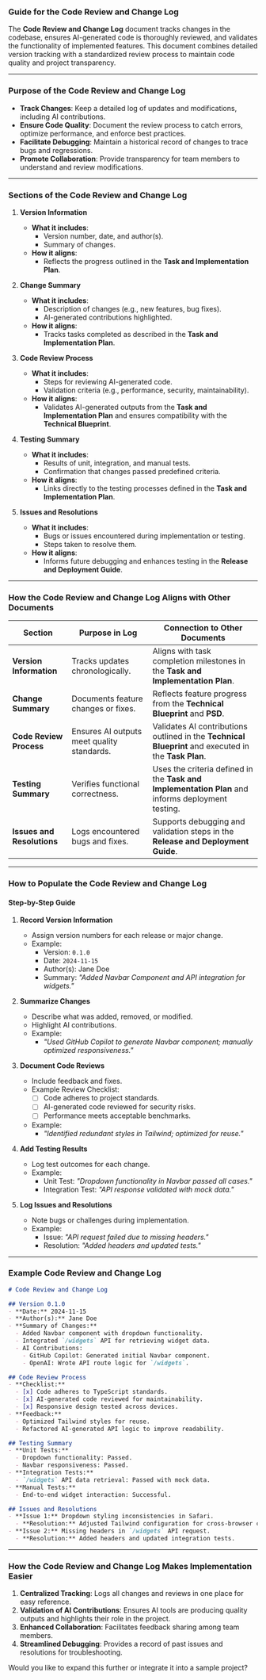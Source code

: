 ### **Guide for the Code Review and Change Log**

The **Code Review and Change Log** document tracks changes in the codebase, ensures AI-generated code is thoroughly reviewed, and validates the functionality of implemented features. This document combines detailed version tracking with a standardized review process to maintain code quality and project transparency.

---

### **Purpose of the Code Review and Change Log**

- **Track Changes**: Keep a detailed log of updates and modifications, including AI contributions.
- **Ensure Code Quality**: Document the review process to catch errors, optimize performance, and enforce best practices.
- **Facilitate Debugging**: Maintain a historical record of changes to trace bugs and regressions.
- **Promote Collaboration**: Provide transparency for team members to understand and review modifications.

---

### **Sections of the Code Review and Change Log**

1. **Version Information**
   - **What it includes**:
     - Version number, date, and author(s).
     - Summary of changes.
   - **How it aligns**:
     - Reflects the progress outlined in the **Task and Implementation Plan**.

2. **Change Summary**
   - **What it includes**:
     - Description of changes (e.g., new features, bug fixes).
     - AI-generated contributions highlighted.
   - **How it aligns**:
     - Tracks tasks completed as described in the **Task and Implementation Plan**.

3. **Code Review Process**
   - **What it includes**:
     - Steps for reviewing AI-generated code.
     - Validation criteria (e.g., performance, security, maintainability).
   - **How it aligns**:
     - Validates AI-generated outputs from the **Task and Implementation Plan** and ensures compatibility with the **Technical Blueprint**.

4. **Testing Summary**
   - **What it includes**:
     - Results of unit, integration, and manual tests.
     - Confirmation that changes passed predefined criteria.
   - **How it aligns**:
     - Links directly to the testing processes defined in the **Task and Implementation Plan**.

5. **Issues and Resolutions**
   - **What it includes**:
     - Bugs or issues encountered during implementation or testing.
     - Steps taken to resolve them.
   - **How it aligns**:
     - Informs future debugging and enhances testing in the **Release and Deployment Guide**.

---

### **How the Code Review and Change Log Aligns with Other Documents**

| **Section**            | **Purpose in Log**                           | **Connection to Other Documents**                                                                               |
|-------------------------|----------------------------------------------|-----------------------------------------------------------------------------------------------------------------|
| **Version Information** | Tracks updates chronologically.             | Aligns with task completion milestones in the **Task and Implementation Plan**.                                |
| **Change Summary**      | Documents feature changes or fixes.         | Reflects feature progress from the **Technical Blueprint** and **PSD**.                                        |
| **Code Review Process** | Ensures AI outputs meet quality standards.   | Validates AI contributions outlined in the **Technical Blueprint** and executed in the **Task Plan**.           |
| **Testing Summary**     | Verifies functional correctness.            | Uses the criteria defined in the **Task and Implementation Plan** and informs deployment testing.               |
| **Issues and Resolutions** | Logs encountered bugs and fixes.         | Supports debugging and validation steps in the **Release and Deployment Guide**.                               |

---

### **How to Populate the Code Review and Change Log**

#### **Step-by-Step Guide**

1. **Record Version Information**
   - Assign version numbers for each release or major change.
   - Example:
     - Version: `0.1.0`
     - Date: `2024-11-15`
     - Author(s): Jane Doe
     - Summary: *"Added Navbar Component and API integration for widgets."*

2. **Summarize Changes**
   - Describe what was added, removed, or modified.
   - Highlight AI contributions.
   - Example:
     - *"Used GitHub Copilot to generate Navbar component; manually optimized responsiveness."*

3. **Document Code Reviews**
   - Include feedback and fixes.
   - Example Review Checklist:
     - [ ] Code adheres to project standards.
     - [ ] AI-generated code reviewed for security risks.
     - [ ] Performance meets acceptable benchmarks.
   - Example:
     - *"Identified redundant styles in Tailwind; optimized for reuse."*

4. **Add Testing Results**
   - Log test outcomes for each change.
   - Example:
     - Unit Test: *"Dropdown functionality in Navbar passed all cases."*
     - Integration Test: *"API response validated with mock data."*

5. **Log Issues and Resolutions**
   - Note bugs or challenges during implementation.
   - Example:
     - Issue: *"API request failed due to missing headers."*
     - Resolution: *"Added headers and updated tests."*

---

### **Example Code Review and Change Log**

```markdown
# Code Review and Change Log

## Version 0.1.0
- **Date:** 2024-11-15
- **Author(s):** Jane Doe
- **Summary of Changes:**
  - Added Navbar component with dropdown functionality.
  - Integrated `/widgets` API for retrieving widget data.
  - AI Contributions:
    - GitHub Copilot: Generated initial Navbar component.
    - OpenAI: Wrote API route logic for `/widgets`.

## Code Review Process
- **Checklist:**
  - [x] Code adheres to TypeScript standards.
  - [x] AI-generated code reviewed for maintainability.
  - [x] Responsive design tested across devices.
- **Feedback:**
  - Optimized Tailwind styles for reuse.
  - Refactored AI-generated API logic to improve readability.

## Testing Summary
- **Unit Tests:**
  - Dropdown functionality: Passed.
  - Navbar responsiveness: Passed.
- **Integration Tests:**
  - `/widgets` API data retrieval: Passed with mock data.
- **Manual Tests:**
  - End-to-end widget interaction: Successful.

## Issues and Resolutions
- **Issue 1:** Dropdown styling inconsistencies in Safari.
  - **Resolution:** Adjusted Tailwind configuration for cross-browser compatibility.
- **Issue 2:** Missing headers in `/widgets` API request.
  - **Resolution:** Added headers and updated integration tests.
```

---

### **How the Code Review and Change Log Makes Implementation Easier**

1. **Centralized Tracking**: Logs all changes and reviews in one place for easy reference.
2. **Validation of AI Contributions**: Ensures AI tools are producing quality outputs and highlights their role in the project.
3. **Enhanced Collaboration**: Facilitates feedback sharing among team members.
4. **Streamlined Debugging**: Provides a record of past issues and resolutions for troubleshooting.

Would you like to expand this further or integrate it into a sample project?